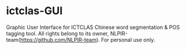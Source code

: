# ictclas-GUI
Graphic User Interface for ICTCLAS Chinese word segmentation &amp; POS tagging tool.
All rights belong to its owner, NLPIR-team(https://github.com/NLPIR-team).
For personal use only.
